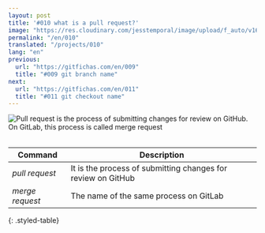 ```yaml
---
layout: post
title: '#010 what is a pull request?'
image: "https://res.cloudinary.com/jesstemporal/image/upload/f_auto/v1642878595/gitfichas/en/010/thumbnail_ocubrl.jpg"
permalink: "/en/010"
translated: "/projects/010"
lang: "en"
previous:
  url: "https://gitfichas.com/en/009"
  title: "#009 git branch name"
next:
  url: "https://gitfichas.com/en/011"
  title: "#011 git checkout name"
---
```


<img alt="Pull request is the process of submitting changes for review on GitHub. On GitLab, this process is called merge request" src="https://res.cloudinary.com/jesstemporal/image/upload/v1642878595/gitfichas/en/010/full_tbavvi.jpg"><br><br>

| Command | Description |
|---------|-------------|
| _pull request_ | It is the process of submitting changes for review on GitHub |
| _merge request_ | The name of the same process on GitLab |
{: .styled-table}

<!--
<br>
You might also be interested in reading this article:

<a href="https://jtemporal.com/5-dicas-para-fazer-o-seu-pull-request-brilhar/">
  <strong>5 Dicas Para Fazer o Seu Pull Request Brilhar ✨</strong>
</a>
-->